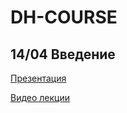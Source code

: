# DH-COURSE
## 14/04 Введение
[Презентация](https://docs.google.com/presentation/d/1pALWYJ-0LLhY2vmkVJYF9Djv2IE95GJ3HmJjMkFT90E/edit#slide=id.g22df30d2e72_2_49)

[Видео лекции](https://www.youtube.com/watch?v=ubzxSCRbAWk) 
